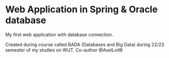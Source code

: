 # Web Application in Spring & Oracle database

My first web application with database connection.

Created during course called BADA (Databases and Big Data) during 22/23 semester of my studies on WUT.
Co-author @AxelLotl8
